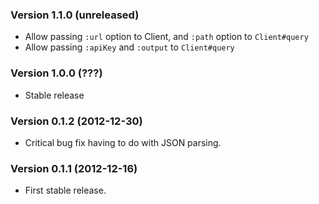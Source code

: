 ### Version 1.1.0 (unreleased)
* Allow passing `:url` option to Client, and `:path` option to `Client#query`
* Allow passing `:apiKey` and `:output` to `Client#query`


### Version 1.0.0 (???)
* Stable release


### Version 0.1.2 (2012-12-30)
* Critical bug fix having to do with JSON parsing.


### Version 0.1.1 (2012-12-16)
* First stable release.
